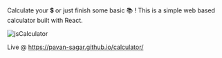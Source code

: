 Calculate your 💲 or just finish some basic 📚 !
This is a simple web based calculator built with React.

![jsCalculator](https://user-images.githubusercontent.com/46797663/84031137-ca358780-a9b2-11ea-91e9-be1797a5ee67.gif)


Live @ https://pavan-sagar.github.io/calculator/
